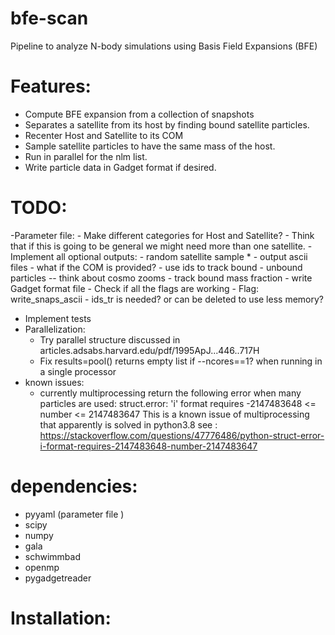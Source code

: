 # bfe-scan
Pipeline to analyze N-body simulations using Basis Field Expansions (BFE)

# Features: 

  - Compute BFE expansion from a collection of snapshots
  - Separates a satellite from its host by finding bound
    satellite particles.
  - Recenter Host and Satellite to its COM
  - Sample satellite particles to have the same mass of the host.
  - Run in parallel for the nlm list.
  - Write particle data in Gadget format if desired.
  
# TODO:
  -Parameter file:
      - Make different categories for Host and Satellite?
      - Think that if this is going to be general we might need more than
      one satellite.
  -Implement all optional outputs:
      - random satellite sample *
      - output ascii files
      - what if the COM is provided?
      - use ids to track bound - unbound particles -- think about cosmo
      zooms
      - track bound mass fraction
      - write Gadget format file
      - Check if all the flags are working
      - Flag: write_snaps_ascii
        - ids_tr is needed? or can be deleted to use less memory?
   - Implement tests
   - Parallelization:
        - Try parallel structure discussed in articles.adsabs.harvard.edu/pdf/1995ApJ...446..717H
        - Fix results=pool() returns empty list if --ncores==1? when running in a single processor
- known issues:
    - currently multiprocessing return the following error when many
    particles are used:
    struct.error: 'i' format requires -2147483648 <= number <= 2147483647
    This is a known issue of multiprocessing that apparently is solved in
    python3.8
    see :
    https://stackoverflow.com/questions/47776486/python-struct-error-i-format-requires-2147483648-number-2147483647


# dependencies:

  - pyyaml (parameter file )
  - scipy
  - numpy
  - gala
  - schwimmbad
  - openmp
  - pygadgetreader


# Installation:
